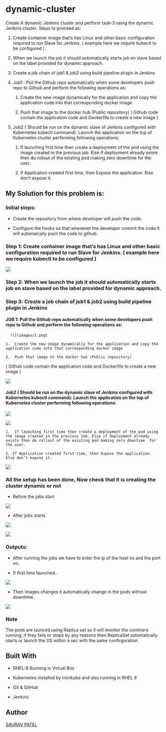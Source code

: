 # dynamic-cluster
Create A dynamic Jenkins cluster and perform task-3 using the dynamic Jenkins cluster.
Steps to proceed as:

1.  Create container image that’s has Linux  and other basic configuration required to run Slave for Jenkins. ( example here we require kubectl to be configured )

2. When we launch the job it should automatically starts job on slave based on the label provided for dynamic approach.

3. Create a job chain of job1 & job2 using build pipeline plugin in Jenkins 

4.  Job1 : Pull  the Github repo automatically when some developers push repo to Github and perform the following operations as:

    1.  Create the new image dynamically for the application and copy the application code into that corresponding docker image

    2.  Push that image to the docker hub (Public repository) 
 ( Github code contain the application code and Dockerfile to create a new image )

5. Job2 ( Should be run on the dynamic slave of Jenkins configured with Kubernetes kubectl command): Launch the application on the top of Kubernetes cluster performing following operations:

    1.  If launching first time then create a deployment of the pod using the image created in the previous job. Else if deployment already exists then do rollout of the existing pod making zero downtime  for the user.

    2. If Application created first time, then Expose the application. Else don’t expose it.

## My Solution for this problem is:
 
### Initial steps:

* Create the repository from where developer will push the code.

* Configure the hooks so that whenever the developer commit the code it will automaically puch the code to github.

### Step 1: Create container image that’s has Linux  and other basic configuration required to run Slave for Jenkins. ( example here we require kubectl to be configured )

![](images/13.png)

### Step 2: When we launch the job it should automatically starts job on slave based on the label provided for dynamic approach.



### Step 3: Create a job chain of job1 & job2 using build pipeline plugin in Jenkins

#### JOB 1: Pull  the Github repo automatically when some developers push repo to Github and perform the following operations as:
      
	  ![](images/1.png)
	  
    1.  Create the new image dynamically for the application and copy the application code into that corresponding docker image

    2.  Push that image to the docker hub (Public repository) 
 ( Github code contain the application code and Dockerfile to create a new image )
 
 ![](images/2.png)

#### Job2 ( Should be run on the dynamic slave of Jenkins configured with Kubernetes kubectl command): Launch the application on the top of Kubernetes cluster performing following operations:

![](images/3.png)

![](images/4.png)

    1.  If launching first time then create a deployment of the pod using the image created in the previous job. Else if deployment already exists then do rollout of the existing pod making zero downtime  for the user.

    2. If Application created first time, then Expose the application. Else don’t expose it.

![](images/6.png)

### All the setup has been done, Now check that it is creating the cluster dynamic or not 

* Before the jobs start
 
 ![](images/7.png)

* After jobs starts
 
 ![](images/9.png)
 
 ![](images/10.png)

### Outputs:

* After running the jobs we have to enter the ip of the host os and the port no.

* If first time launched..

![](images/11.png)

* Then images changes it automatically change in the pods without downtime.

![](images/12.png)

### Note

The pods are launced using Replica set so it will monitor the continers running, if they fails or stops by any reasons then ReplicaSet automatically starts or launch the OS within a sec with the same confirguration.

## Built With

* RHEL-8 Running in Virtual Box

* Kubernetes installed by minikube and also running in RHEL 8

* Git & GitHub

* Jenkins

## Author

[SAURAV PATEL](https://www.linkedin.com/in/saurav-patel-148539151/)
